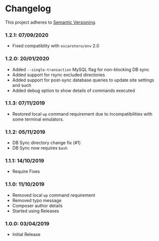 # Changelog

This project adheres to [Semantic Versioning](http://semver.org/).

### 1.2.1: 07/09/2020

* Fixed compatiblity with `oscarotero/env` 2.0

### 1.2.0: 20/01/2020

* Added `--single-transaction` MySQL flag for non-blocking DB sync
* Added support for rsync excluded directories
* Added support for post-sync database queries to update site settings and such
* Added debug option to show details of commands executed

### 1.1.3: 07/11/2019

* Restored local `wp` command requirement due to incompatibilities with some terminal emulators.

### 1.1.2: 05/11/2019

* DB Sync directory change fix (#1)
* DB Sync now requires `bash`

### 1.1.1: 14/10/2019

* Require Fixes

### 1.1.0: 11/10/2019

* Removed local `wp` command requirement
* Removed typo message
* Composer author details
* Started using Releases

### 1.0.0: 03/04/2019

* Initial Release
